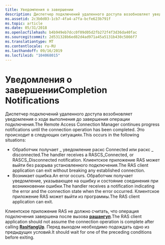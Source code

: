 ```yaml
---
title: Уведомления о завершении
description: Диспетчер подключений удаленного доступа возобновляет уведомления о ходе выполнения до завершения операции подключения.
ms.assetid: 2c3b0d03-1cb7-4fa4-a7fa-bcfe623b791f
ms.topic: article
ms.date: 05/31/2018
ms.openlocfilehash: b4b949eb7dcc0f09d05d2fb272f4f3d36da40fac
ms.sourcegitcommit: 2d531328b6ed82d4ad971a45a5131b430c5866f7
ms.translationtype: MT
ms.contentlocale: ru-RU
ms.lasthandoff: 09/16/2019
ms.locfileid: "104068015"
---
```

# <a name="completion-notifications"></a><span data-ttu-id="452e7-103">Уведомления о завершении</span><span class="sxs-lookup"><span data-stu-id="452e7-103">Completion Notifications</span></span>

<span data-ttu-id="452e7-104">Диспетчер подключений удаленного доступа возобновляет уведомления о ходе выполнения до завершения операции подключения.</span><span class="sxs-lookup"><span data-stu-id="452e7-104">The Remote Access Connection Manager continues progress notifications until the connection operation has been completed.</span></span> <span data-ttu-id="452e7-105">Это происходит в следующих ситуациях.</span><span class="sxs-lookup"><span data-stu-id="452e7-105">This occurs in the following situations:</span></span>

-   <span data-ttu-id="452e7-106">Обработчик получает \_ уведомление раскс Connected или раскс \_ disconnected.</span><span class="sxs-lookup"><span data-stu-id="452e7-106">The handler receives a RASCS\_Connected, or RASCS\_Disconnected notification.</span></span> <span data-ttu-id="452e7-107">Клиентское приложение RAS может выйти без разрыва установленного подключения.</span><span class="sxs-lookup"><span data-stu-id="452e7-107">The RAS client application can exit without breaking any established connection.</span></span>
-   <span data-ttu-id="452e7-108">Возникает ошибка.</span><span class="sxs-lookup"><span data-stu-id="452e7-108">An error occurs.</span></span> <span data-ttu-id="452e7-109">Обработчик получает уведомление, указывающее на ошибку и состояние соединения при возникновении ошибки.</span><span class="sxs-lookup"><span data-stu-id="452e7-109">The handler receives a notification indicating the error and the connection state when the error occurred.</span></span> <span data-ttu-id="452e7-110">Клиентское приложение RAS может выйти из программы.</span><span class="sxs-lookup"><span data-stu-id="452e7-110">The RAS client application can exit.</span></span>

<span data-ttu-id="452e7-111">Клиентское приложение RAS не должно считать, что операция подключения завершена после вызова [**рашангуп**](/windows/desktop/api/Ras/nf-ras-rashangupa).</span><span class="sxs-lookup"><span data-stu-id="452e7-111">The RAS client application should not assume the connection operation is complete after calling [**RasHangUp**](/windows/desktop/api/Ras/nf-ras-rashangupa).</span></span> <span data-ttu-id="452e7-112">Перед выходом необходимо подождать одно из предыдущих условий.</span><span class="sxs-lookup"><span data-stu-id="452e7-112">It should wait for one of the preceding conditions before exiting.</span></span>

 

 




